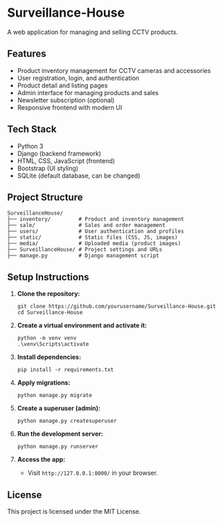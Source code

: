 # Surveillance-House

A web application for managing and selling CCTV products.

## Features

- Product inventory management for CCTV cameras and accessories
- User registration, login, and authentication
- Product detail and listing pages
- Admin interface for managing products and sales
- Newsletter subscription (optional)
- Responsive frontend with modern UI

## Tech Stack

- Python 3
- Django (backend framework)
- HTML, CSS, JavaScript (frontend)
- Bootstrap (UI styling)
- SQLite (default database, can be changed)

## Project Structure

```
SurveillanceHouse/
├── inventory/         # Product and inventory management
├── sale/              # Sales and order management
├── users/             # User authentication and profiles
├── static/            # Static files (CSS, JS, images)
├── media/             # Uploaded media (product images)
├── SurveillanceHouse/ # Project settings and URLs
├── manage.py          # Django management script
```

## Setup Instructions

1. **Clone the repository:**
   ```
   git clone https://github.com/yourusername/Surveillance-House.git
   cd Surveillance-House
   ```

2. **Create a virtual environment and activate it:**
   ```
   python -m venv venv
   .\venv\Scripts\activate
   ```

3. **Install dependencies:**
   ```
   pip install -r requirements.txt
   ```

4. **Apply migrations:**
   ```
   python manage.py migrate
   ```

5. **Create a superuser (admin):**
   ```
   python manage.py createsuperuser
   ```

6. **Run the development server:**
   ```
   python manage.py runserver
   ```

7. **Access the app:**
   - Visit `http://127.0.0.1:8000/` in your browser.


## License

This project is licensed under the MIT License.
